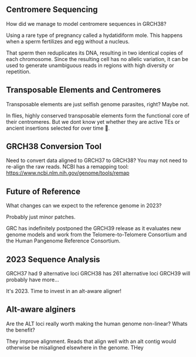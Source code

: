 ## Centromere Sequencing

How did we manage to model centromere sequences in GRCH38?

Using a rare type of pregnancy called a hydatidiform mole. This happens when a sperm fertilizes and egg without a nucleus.

That sperm then reduplicates its DNA, resulting in two identical copies of each chromosome. Since the resulting cell has no allelic variation, it can be used to generate unambiguous reads in regions with high diversity or repetition.

## Transposable Elements and Centromeres

Transposable elements are just selfish genome parasites, right? Maybe not.

In flies, highly conserved transposable elements form the
functional core of their centromeres. But we dont know yet whether they are active TEs or ancient insertions selected for over time 🤔.

## GRCH38 Conversion Tool

Need to convert data aligned to GRCH37 to GRCH38?
You may not need to re-align the raw reads.
NCBI has a remapping tool: https://www.ncbi.nlm.nih.gov/genome/tools/remap

## Future of Reference

What changes can we expect to the reference genome in 2023?

Probably just minor patches.

GRC has indefinitely postponed the GRCH39 release as it evaluates new genome models and work from the Telomere-to-Telomere Consortium and the Human Pangenome Reference Consortium.

## 2023 Sequence Analysis

GRCH37 had 9 alternative loci
GRCH38 has 261 alternative loci
GRCH39 will probably have more...

It's 2023. Time to invest in an alt-aware aligner!

## Alt-aware alginers

Are the ALT loci really worth making the human genome non-linear? Whats the benefit?

They improve alignment. Reads that align well with an alt contig would otherwise be misaligned elsewhere in the genome.
THey
